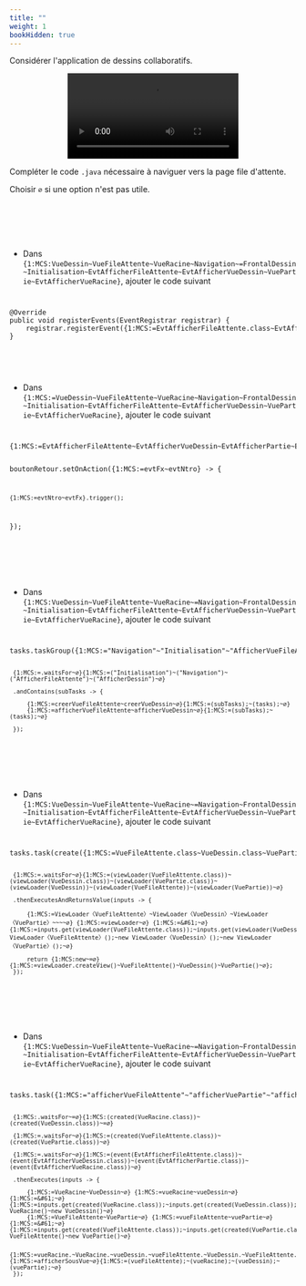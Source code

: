 ```yaml
---
title: ""
weight: 1
bookHidden: true
---
```



Considérer l'application de dessins collaboratifs.

<center>
<video src="https://ciboulot.ca/cegep/420-4F5-MO/examens/01/A_Up0m2PvzbQggaOmWFlCm/examen01A.mp4" type="video/mp4" loop nocontrols autoplay>
</center>

Compléter le code `.java` nécessaire à naviguer vers la page file d'attente.

Choisir `∅` si une option n'est pas utile.


<br>
<br>
<br>
<br>



* Dans `{1:MCS:VueDessin~VueFileAttente~VueRacine~Navigation~=FrontalDessin~Initialisation~EvtAfficherFileAttente~EvtAfficherVueDessin~VuePartie~EvtAfficherVueRacine}`, ajouter le code suivant


<code>
<pre>
@Override
public void registerEvents(EventRegistrar registrar) {
	registrar.registerEvent({1:MCS:=EvtAfficherFileAttente.class~EvtAfficherVueDessin.class~EvtAfficherPartie.class~EvtAfficherVueRacine.class~EvtAfficherVueRacine~EvtAfficherFileAttente~EvtAfficherFileAttente~EvtAfficherPartie});
}
</pre>
</code>

<br>
<br>


* Dans `{1:MCS:=VueDessin~VueFileAttente~VueRacine~Navigation~FrontalDessin~Initialisation~EvtAfficherFileAttente~EvtAfficherVueDessin~VuePartie~EvtAfficherVueRacine}`, ajouter le code suivant

<code>
<pre>
{1:MCS:=EvtAfficherFileAttente~EvtAfficherVueDessin~EvtAfficherPartie~EvtAfficherVueRacine} evtNtro = NtroApp.newEvent({1:MCS:=EvtAfficherFileAttente.class~EvtAfficherVueDessin.class~EvtAfficherPartie.class~EvtAfficherFileAttente~EvtAfficherFileAttente~EvtAfficherPartie~EvtAfficherVueRacine~EvtAfficherVueRacine.class});

boutonRetour.setOnAction({1:MCS:=evtFx~evtNtro} -> {

	{1:MCS:=evtNtro~evtFx}.trigger();
});
</pre>
</code>

<br>
<br>

* Dans `{1:MCS:VueDessin~VueFileAttente~VueRacine~=Navigation~FrontalDessin~Initialisation~EvtAfficherFileAttente~EvtAfficherVueDessin~VuePartie~EvtAfficherVueRacine}`, ajouter le code suivant

<code>
<pre>
tasks.taskGroup({1:MCS:="Navigation"~"Initialisation"~"AfficherVueFileAttente"~"AfficherVueDessin"})

	 {1:MCS:=.waitsFor~∅}{1:MCS:=("Initialisation")~("Navigation")~("AfficherFileAttente")~("AfficherDessin")~∅}

	 .andContains(subTasks -> {

		 {1:MCS:=creerVueFileAttente~creerVueDessin~∅}{1:MCS:=(subTasks);~(tasks);~∅}
		 {1:MCS:=afficherVueFileAttente~afficherVueDessin~∅}{1:MCS:=(subTasks);~(tasks);~∅}

	 });
</pre>
</code>

<br>
<br>

* Dans `{1:MCS:VueDessin~VueFileAttente~VueRacine~=Navigation~FrontalDessin~Initialisation~EvtAfficherFileAttente~EvtAfficherVueDessin~VuePartie~EvtAfficherVueRacine}`, ajouter le code suivant

<code>
<pre>
tasks.task(create({1:MCS:=VueFileAttente.class~VueDessin.class~VuePartie.class~VueFileAttente~VueDessin~VuePartie}))

	 {1:MCS:=.waitsFor~∅}{1:MCS:=(viewLoader(VueFileAttente.class))~(viewLoader(VueDessin.class))~(viewLoader(VuePartie.class))~(viewLoader(VueDessin))~(viewLoader(VueFileAttente))~(viewLoader(VuePartie))~∅}

	 .thenExecutesAndReturnsValue(inputs -> {
		 
		 {1:MCS:=ViewLoader〈VueFileAttente〉~ViewLoader〈VueDessin〉~ViewLoader〈VuePartie〉~~~~∅} {1:MCS:=viewLoader~∅} {1:MCS:=&#61;~∅} {1:MCS:=inputs.get(viewLoader(VueFileAttente.class));~inputs.get(viewLoader(VueDessin.class));~inputs.get(viewLoader(VuePartie.class));~new ViewLoader〈VueFileAttente〉();~new ViewLoader〈VueDessin〉();~new ViewLoader〈VuePartie〉();~∅}
		 
		 return {1:MCS:new~=∅}{1:MCS:=viewLoader.createView()~VueFileAttente()~VueDessin()~VuePartie()~∅};
	 });
</pre>
</code>

<br>
<br>

* Dans `{1:MCS:VueDessin~VueFileAttente~VueRacine~=Navigation~FrontalDessin~Initialisation~EvtAfficherFileAttente~EvtAfficherVueDessin~VuePartie~EvtAfficherVueRacine}`, ajouter le code suivant

<code>
<pre>
tasks.task({1:MCS:="afficherVueFileAttente"~"afficherVuePartie"~"afficherVueDessin"})

	 {1:MCS:.waitsFor~=∅}{1:MCS:(created(VueRacine.class))~(created(VueDessin.class))~=∅}

	 {1:MCS:=.waitsFor~∅}{1:MCS:=(created(VueFileAttente.class))~(created(VuePartie.class))~∅}

	 {1:MCS:=.waitsFor~∅}{1:MCS:=(event(EvtAfficherFileAttente.class))~(event(EvtAfficherVueDessin.class))~(event(EvtAfficherPartie.class))~(event(EvtAfficherVueRacine.class))~∅}

	 .thenExecutes(inputs -> {

		 {1:MCS:=VueRacine~VueDessin~∅} {1:MCS:=vueRacine~vueDessin~∅} {1:MCS:=&#61;~∅} {1:MCS:=inputs.get(created(VueRacine.class));~inputs.get(created(VueDessin.class));~new VueRacine()~new VueDessin()~∅}
		 {1:MCS:=VueFileAttente~VuePartie~∅} {1:MCS:=vueFileAttente~vuePartie~∅} {1:MCS:=&#61;~∅} {1:MCS:=inputs.get(created(VueFileAttente.class));~inputs.get(created(VuePartie.class));~new VueFileAttente()~new VuePartie()~∅}
		  
		 {1:MCS:=vueRacine.~VueRacine.~vueDessin.~vueFileAttente.~VueDessin.~VueFileAttente.~∅}{1:MCS:=afficherSousVue~∅}{1:MCS:=(vueFileAttente);~(vueRacine);~(vueDessin);~(vuePartie);~∅}
	 });
</pre>
</code>

